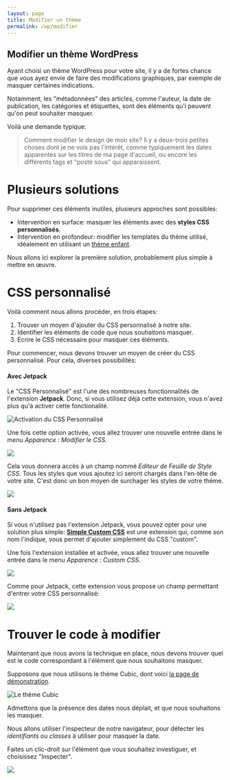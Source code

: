 ```yaml
---
layout: page
title: Modifier un thème
permalink: /wp/modifier
---
```


Modifier un thème WordPress
---

Ayant choisi un thème WordPress pour votre site, il y a de fortes chance que vous ayez envie de faire des modifications graphiques, par exemple de masquer certaines indications.

Notamment, les "métadonnées" des articles, comme l'auteur, la date de publication, les catégories et étiquettes, sont des éléments qu'i peuvent qu'on peut souhaiter masquer.

Voilà une demande typique:

> Comment modifier le design de mon site? Il y a deux-trois petites choses dont je ne vois pas l'intérêt, comme typiquement les dates apparentes sur les titres de ma page d'accueil, ou encore les différents tags et "posté sous" qui apparaissent.

Plusieurs solutions
===

Pour supprimer ces éléments inutiles, plusieurs approches sont possibles:

- Intervention en surface: masquer les éléments avec des **styles CSS personnalisés**.
- Intervention en profondeur: modifier les templates du thème utilisé, idéalement en utilisant un [thème enfant](theme-enfant).

Nous allons ici explorer la première solution, probablement plus simple à mettre en œuvre.

CSS personnalisé
===

Voilà comment nous allons procéder, en trois étapes:

1. Trouver un moyen d'ajouter du CSS personnalisé à notre site.
2. Identifier les éléments de code que nous souhaitons masquer.
3. Ecrire le CSS nécessaire pour masquer ces éléments.

Pour commencer, nous devons trouver un moyen de créer du CSS personnalisé. Pour cela, diverses possibilités:

<h4>Avec Jetpack</h4>

Le "CSS Personnalisé" est l'une des nombreuses fonctionnalités de l'extension **Jetpack**. Donc, si vous utilisez déjà cette extension, vous n'avez plus qu'à activer cette fonctionalité.

![Activation du CSS Personnalisé](/cours-web/cours-wp/img/jetpack-css.png)

Une fois cette option activée, vous allez trouver une nouvelle entrée dans le menu *Apparence : Modifier le CSS*.

![](/cours-web/cours-wp/img/jetpack-css-menu.png)

Cela vous donnera accès à un champ nommé *Editeur de Feuille de Style CSS*. Tous les styles que vous ajoutez ici seront chargés dans l'en-tête de votre site. C'est donc un bon moyen de surchager les styles de votre thème.

![](/cours-web/cours-wp/img/jetpack-css-editor.png)

<h4>Sans Jetpack</h4>

Si vous n'utilisez pas l'extension Jetpack, vous pouvez opter pour une solution plus simple: **[Simple Custom CSS](https://wordpress.org/plugins/simple-custom-css/)** est une extension qui, comme son nom l'indique, vous permet d'ajouter simplement du CSS "custom".

Une fois l'extension installée et activée, vous allez trouver une nouvelle entrée dans le menu *Apparence : Custom CSS*.

![](/cours-web/cours-wp/img/simple-custom-css.png)

Comme pour Jetpack, cette extension vous propose un champ permettant d'entrer votre CSS personnalisé:

![](/cours-web/cours-wp/img/simple-custom-css-field.png)

Trouver le code à modifier
===

Maintenant que nous avons la technique en place, nous devons trouver quel est le code correspondant à l'élément que nous souhaitons masquer.

Supposons que nous utilisons le thème Cubic, dont voici [la page de démonstration](https://cubicdemo.wordpress.com/).

![Le thème Cubic](/cours-web/cours-wp/img/cubic-homepage.jpg)

Admettons que la présence des dates nous déplait, et que nous souhaitons les masquer.

Nous allons utiliser l'inspecteur de notre navigateur, pour détecter les *identifiants* ou *classes* à utiliser pour masquer la date.

Faites un clic-droit sur l'élément que vous souhaitez investiguer, et choisissez "Inspecter".

![](/cours-web/cours-wp/img/chrome-inspect.jpg)







